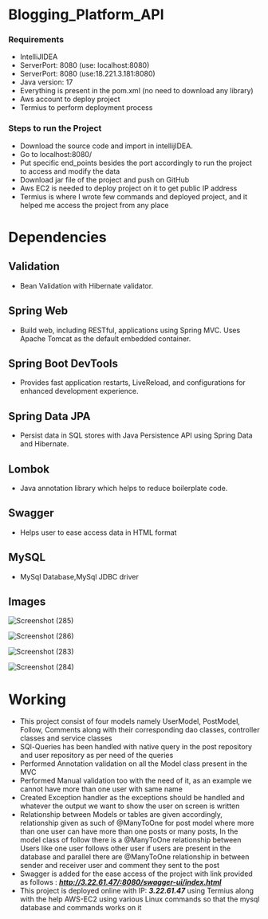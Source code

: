 # Blogging_Platform_API
### Requirements
* IntelliJIDEA
* ServerPort: 8080 (use: localhost:8080)
* ServerPort: 8080 (use:18.221.3.181:8080)
* Java version: 17
* Everything is present in the pom.xml (no need to download any library)
* Aws account to deploy project
* Termius to perform deployment process
### Steps to run the Project
* Download the source code and import in intellijIDEA.
* Go to localhost:8080/
* Put specific end_points besides the port accordingly to run the project to access and modify the data
* Download jar file of the project and push on GitHub
* Aws EC2 is needed to deploy project on it to get public IP address
* Termius is where I wrote few commands and deployed project, and it helped me access the project from any place
# Dependencies
## Validation
* Bean Validation with Hibernate validator.
## Spring Web
* Build web, including RESTful, applications using Spring MVC. Uses Apache Tomcat as the default embedded container.
## Spring Boot DevTools
* Provides fast application restarts, LiveReload, and configurations for enhanced development experience.
## Spring Data JPA
* Persist data in SQL stores with Java Persistence API using Spring Data and Hibernate.
## Lombok
* Java annotation library which helps to reduce boilerplate code.
## Swagger
* Helps user to ease access data in HTML format
## MySQL
* MySql Database,MySql JDBC driver
## Images

![Screenshot (285)](https://user-images.githubusercontent.com/110148973/230027468-ccd5b931-06c8-4931-a020-6c060c47c954.png)

![Screenshot (286)](https://user-images.githubusercontent.com/110148973/230029358-bd1a5c78-0dba-46f7-92d1-72571e249abb.png)

![Screenshot (283)](https://user-images.githubusercontent.com/110148973/230026682-76719011-476e-4712-8d51-08ea7f52d44f.png)

![Screenshot (284)](https://user-images.githubusercontent.com/110148973/230026741-a584cf19-7371-4bc6-9326-85b0e4073520.png)



# Working
* This project consist of four models namely UserModel, PostModel, Follow, Comments along with their corresponding dao classes, controller classes and service classes
* SQl-Queries has been handled with native query in the post repository and user repository as per need of the queries
* Performed Annotation validation on all the Model class present in the MVC 
* Performed Manual validation too with the need of it, as an example we cannot have more than one user with same name
* Created Exception handler as the exceptions should be handled and whatever the output we want to show the user on screen is written 
* Relationship between Models or tables are given accordingly, relationship given as such of @ManyToOne for post model where more than one user can have more than one posts or many posts, In the model class of follow there is a @ManyToOne relationship between Users like one user follows other user if users are present in the database and parallel there are @ManyToOne relationship in between sender and receiver user and comment they sent to the post
* Swagger is added for the ease access of the project with link provided as follows : _**http://3.22.61.47/:8080/swagger-ui/index.html**_
* This project is deployed online with IP: _**3.22.61.47**_ using Termius along with the help AWS-EC2 using various Linux commands so that the mysql database and commands works on it
